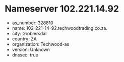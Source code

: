 # Nameserver 102.221.14.92

* as_number: 328810
* name: 102-221-14-92.techwoodtrading.co.za.
* city: Groblersdal
* country: ZA
* organization: Techwood-as
* version: Unknown
* dnssec: true
